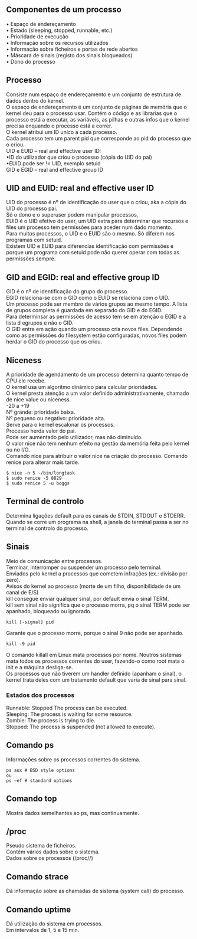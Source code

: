 ## Componentes de um processo
• Espaço de endereçamento
<br />
• Estado (sleeping, stopped, runnable, etc.)
<br />
• Prioridade de execução
<br />
• Informação sobre os recursos utilizados
<br />
• Informação sobre ficheiros e portas de rede abertos
<br />
• Máscara de sinais (registo dos sinais bloqueados)
<br />
• Dono do processo

## Processo
Consiste num espaço de endereçamento e um conjunto de estrutura de dados dentro do kernel.
<br />
O espaço de endereçamento é um conjunto de páginas de memória que o kernel deu para o processo usar. Contém o código e as librarias que o processo está a executar, as variáveis, as pilhas e outras infos que o kernel precisa enquando o processo está a correr.
<br />
O kernel atribui um ID uníco a cada processo.
<br />
Cada processo tem um parent pid que corresponde ao pid do processo que o criou.
<br />
UID e EUID – real and effective user ID:
<br />
•ID do utilizador que criou o processo (cópia do UID do pai)
<br />
•EUID pode ser != UID, exemplo setuid
<br />
GID e EGID – real and effective group ID
<br />

## UID and EUID: real and effective user ID
UID do processo é nº de identificação do user que o criou, aka a cópia do UID do processo pai.
<br />
Só o dono e o superuser podem manipular processos,
<br />
EUID é o UID efetivo do user, um UID extra para determinar que recursos e files um processo tem permissões para aceder num dado momento.
<br />
Para muitos processos, o UID e o EUID são o mesmo. Só diferem nos programas com setuid.
<br />
Existem UID e EUID para diferencias identificação com permissões e porque um programa com setuid pode não querer operar com todas as permissões sempre.

## GID and EGID: real and effective group ID
GID é o nº de identificação do grupo do processo.
<br />
EGID relaciona-se com o GID como o EUID se relaciona com o UID.
<br />
Um processo pode ser membro de vários grupos ao mesmo tempo. A lista de grupos completa é guardada em separado do GID e do EGID.
<br />
Para determinsar as permissões de acesso tem se em atenção o EGID e a lista d egrupos e não o GID.
<br />
O GID entra em ação quando um processo cria novos files. Dependendo como as permissões do filesystem estão configuradas, novos files podem herdar o GID do processo que os criou.

## Niceness
A prioridade de agendamento de um processo determina quanto tempo de CPU ele recebe.
<br />
O kernel usa um algoritmo dinâmico para calcular prioridades.
<br />
O kernel presta atenção a um valor definido administrativamente, chamado de nice value ou niceness.
<br />
-20 a +19
<br />
Nº grande: prioridade baixa.
<br />
Nº pequeno ou negativo: prioridade alta.
<br />
Serve para o kernel escalonar os processos.
<br />
Processo herda valor do pai.
<br />
Pode ser aumentado pelo utilizador, mas não diminuído.
<br />
O valor nice não tem nenhum efeito na gestão da memória feita pelo kernel ou no I/O.
<br />
Comando nice para atribuir o valor nice na criação do processo. Comando renice para alterar mais tarde.

	$ nice -n 5 ~/bin/longtask
	$ sudo renice -5 8829
	$ sudo renice 5 -u boggs

## Terminal de controlo
Determina ligações default para os canais de STDIN, STDOUT e STDERR.
<br />
Quando se corre um programa na shell, a janela do terminal passa a ser no terminal de controlo do processo.

## Sinais
Meio de comunicação entre processos.
<br />
Terminar, interromper ou suspender um processo pelo terminal.
<br />
Enviados pelo kernel a processos que cometem infrações (ex.:
divisão por zero).
<br />
Avisos do kernel ao processo (morte de um filho, disponibilidade de um canal de E/S)
<br />
kill consegue enviar qualquer sinal, por default envia o sinal TERM.
<br />
kill sem sinal não significa que o processo morra, pq o sinal TERM pode ser apanhado, bloqueado ou ignorado.	
	
	kill [-signal] pid

Garante que o processo morre, porque o sinal 9 não pode ser apanhado.

	kill -9 pid
	
O comando killall em Linux mata processos por nome. Noutros sistemas mata todos os processos correntes do user, fazendo-o como root mata o init e a máquina desliga-se.
<br />
Os processos que não tiverem um handler definido (apanham o sinal), o kernel trata deles com um tratamento default que varia de sinal para sinal.

### Estados dos processos
Runnable: Stopped The process can be executed.
<br />
Sleeping: The process is waiting for some resource.
<br />
Zombie: The process is trying to die.
<br />
Stopped: The process is suspended (not allowed to execute).

## Comando ps
Informações sobre os processos correntes do sistema.

	ps aux # BSD style options
	ou
	ps –ef # standard options

## Comando top
Mostra dados semelhantes ao ps, mas continuamente.

## /proc
Pseudo sistema de ficheiros.
<br />
Contém vários dados sobre o sistema.
<br />
Dados sobre os processos (/proc/<PID>/)

## Comando strace
Dá informação sobre as chamadas de sistema (system call) do processo.

## Comando uptime
Dá utilização do sistema em processos.
<br />
Em intervalos de 1, 5 e 15 min.